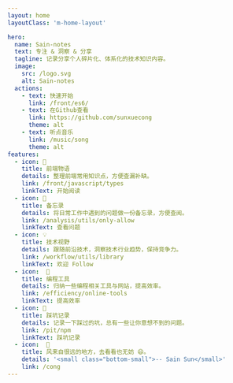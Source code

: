 ```yaml
---
layout: home
layoutClass: 'm-home-layout'

hero:
  name: Sain-notes
  text: 专注 & 洞察 & 分享
  tagline: 记录分享个人碎片化、体系化的技术知识内容。
  image:
    src: /logo.svg
    alt: Sain-notes
  actions:
    - text: 快速开始
      link: /front/es6/
    - text: 在Github查看
      link: https://github.com/sunxuecong
      theme: alt
    - text: 听点音乐
      link: /music/song
      theme: alt
features:
  - icon: 📖
    title: 前端物语
    details: 整理前端常用知识点，方便查漏补缺。
    link: /front/javascript/types
    linkText: 开始阅读
  - icon: 📘
    title: 备忘录
    details: 将日常工作中遇到的问题做一份备忘录，方便查阅。
    link: /analysis/utils/only-allow
    linkText: 查看问题
  - icon: 💡
    title: 技术视野
    details: 跟随前沿技术，洞察技术行业趋势，保持竞争力。
    link: /workflow/utils/library
    linkText: 欢迎 Follow
  - icon:  🔧
    title: 编程工具
    details: 归纳一些编程相关工具与网站，提高效率。
    link: /efficiency/online-tools
    linkText: 提高效率
  - icon: 🐞
    title: 踩坑记录
    details: 记录一下踩过的坑，总有一些让你意想不到的问题。
    link: /pit/npm
    linkText: 踩坑记录
  - icon:  🎉
    title: 风来自很远的地方，去看看也无妨 😄。
    details: '<small class="bottom-small">-- Sain Sun</small>'
    link: /cong
---
```


<style>
.m-home-layout .image-bg {
  background:none
}


.m-home-layout .details small {
  opacity: 0.8;
}

.m-home-layout .item:last-child .details {
  display: flex;
  justify-content: flex-end;
  align-items: end;
}
</style>
